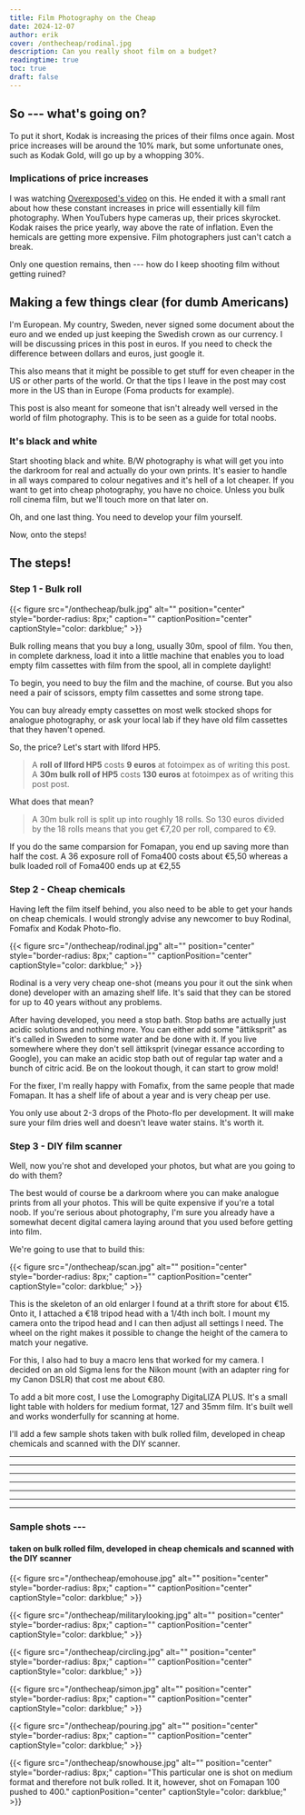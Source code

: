 ```yaml
---
title: Film Photography on the Cheap
date: 2024-12-07
author: erik
cover: /onthecheap/rodinal.jpg
description: Can you really shoot film on a budget?
readingtime: true
toc: true
draft: false
---
```

## So --- what's going on?

To put it short, Kodak is increasing the prices of their films once again. Most price increases will be around the 10% mark, but some unfortunate ones, such as Kodak Gold, will go up by a whopping 30%.

### Implications of price increases

I was watching [Overexposed's video](https://www.youtube.com/watch?v=NmzhsnUMwrQ) on this. He ended it with a small rant about how these constant increases in price will essentially kill film photography. When YouTubers hype cameras up, their prices skyrocket. Kodak raises the price yearly, way above the rate of inflation. Even the hemicals are getting more expensive. Film photographers just can't catch a break.

Only one question remains, then --- how do I keep shooting film without getting ruined?

## Making a few things clear (for dumb Americans)

I'm European. My country, Sweden, never signed some document about the euro and we ended up just keeping the Swedish crown as our currency. I will be discussing prices in this post in euros. If you need to check the difference between dollars and euros, just google it.

This also means that it might be possible to get stuff for even cheaper in the US or other parts of the world. Or that the tips I leave in the post may cost more in the US than in Europe (Foma products for example).

This post is also meant for someone that isn't already well versed in the world of film photography. This is to be seen as a guide for total noobs.

### It's black and white

Start shooting black and white. B/W photography is what will get you into the darkroom for real and actually do your own prints. It's easier to handle in all ways compared to colour negatives and it's hell of a lot cheaper. If you want to get into cheap photography, you have no choice. Unless you bulk roll cinema film, but we'll touch more on that later on.

Oh, and one last thing. You need to develop your film yourself.

Now, onto the steps!

## The steps!

### Step 1 - Bulk roll

{{< figure src="/onthecheap/bulk.jpg" alt="" position="center" style="border-radius: 8px;" caption="" captionPosition="center" captionStyle="color: darkblue;" >}}

Bulk rolling means that you buy a long, usually 30m, spool of film. You then, in complete darkness, load it into a little machine that enables you to load empty film cassettes with film from the spool, all in complete daylight!

To begin, you need to buy the film and the machine, of course. But you also need a pair of scissors, empty film cassettes and some strong tape.

You can buy already empty cassettes on most welk stocked shops for analogue photography, or ask your local lab if they have old film cassettes that they haven't opened.

So, the price? Let's start with Ilford HP5.

> A **roll of Ilford HP5** costs **9 euros** at fotoimpex as of writing this post.  
> A **30m bulk roll of HP5** costs **130 euros** at fotoimpex as of writing this post post.

What does that mean?

> A 30m bulk roll is split up into roughly 18 rolls. So 130 euros divided by the 18 rolls means that you get €7,20 per roll, compared to €9.

If you do the same comparsion for Fomapan, you end up saving more than half the cost. A 36 exposure roll of Foma400 costs about €5,50 whereas a bulk loaded roll of Foma400 ends up at €2,55

### Step 2 - Cheap chemicals

Having left the film itself behind, you also need to be able to get your hands on cheap chemicals. I would strongly advise any newcomer to buy Rodinal, Fomafix and Kodak Photo-flo.

{{< figure src="/onthecheap/rodinal.jpg" alt="" position="center" style="border-radius: 8px;" caption="" captionPosition="center" captionStyle="color: darkblue;" >}}

Rodinal is a very very cheap one-shot (means you pour it out the sink when done) developer with an amazing shelf life. It's said that they can be stored for up to 40 years without any problems.

After having developed, you need a stop bath. Stop baths are actually just acidic solutions and nothing more. You can either add some "ättiksprit" as it's called in Sweden to some water and be done with it. If you live somewhere where they don't sell ättiksprit (vinegar essance according to Google), you can make an acidic stop bath out of regular tap water and a bunch of citric acid. Be on the lookout though, it can start to grow mold!

For the fixer, I'm really happy with Fomafix, from the same people that made Fomapan. It has a shelf life of about a year and is very cheap per use.

You only use about 2-3 drops of the Photo-flo per development. It will make sure your film dries well and doesn't leave water stains. It's worth it.

### Step 3 - DIY film scanner

Well, now you're shot and developed your photos, but what are you going to do with them?

The best would of course be a darkroom where you can make analogue prints from all your photos. This will be quite expensive if you're a total noob. If you're serious about photography, I'm sure you already have a somewhat decent digital camera laying around that you used before getting into film.

We're going to use that to build this:

{{< figure src="/onthecheap/scan.jpg" alt="" position="center" style="border-radius: 8px;" caption="" captionPosition="center" captionStyle="color: darkblue;" >}}

This is the skeleton of an old enlarger I found at a thrift store for about €15. Onto it, I attached a €18 tripod head with a 1/4th inch bolt. I mount my camera onto the tripod head and I can then adjust all settings I need. The wheel on the right makes it possible to change the height of the camera to match your negative.

For this, I also had to buy a macro lens that worked for my camera. I decided on an old Sigma lens for the Nikon mount (with an adapter ring for my Canon DSLR) that cost me about €80.

To add a bit more cost, I use the Lomography DigitaLIZA PLUS. It's a small light table with holders for medium format, 127 and 35mm film. It's built well and works wonderfully for scanning at home.

I'll add a few sample shots taken with bulk rolled film, developed in cheap chemicals and scanned with the DIY scanner.

* * *

* * *

* * *

* * *

* * *

* * *

* * *

### Sample shots ---

#### taken on bulk rolled film, developed in cheap chemicals and scanned with the DIY scanner

{{< figure src="/onthecheap/emohouse.jpg" alt="" position="center" style="border-radius: 8px;" caption="" captionPosition="center" captionStyle="color: darkblue;" >}}

{{< figure src="/onthecheap/militarylooking.jpg" alt="" position="center" style="border-radius: 8px;" caption="" captionPosition="center" captionStyle="color: darkblue;" >}}

{{< figure src="/onthecheap/circling.jpg" alt="" position="center" style="border-radius: 8px;" caption="" captionPosition="center" captionStyle="color: darkblue;" >}}

{{< figure src="/onthecheap/simon.jpg" alt="" position="center" style="border-radius: 8px;" caption="" captionPosition="center" captionStyle="color: darkblue;" >}}

{{< figure src="/onthecheap/pouring.jpg" alt="" position="center" style="border-radius: 8px;" caption="" captionPosition="center" captionStyle="color: darkblue;" >}}

{{< figure src="/onthecheap/snowhouse.jpg" alt="" position="center" style="border-radius: 8px;" caption="This particular one is shot on medium format and therefore not bulk rolled. It it, however, shot on Fomapan 100 pushed to 400." captionPosition="center" captionStyle="color: darkblue;" >}}